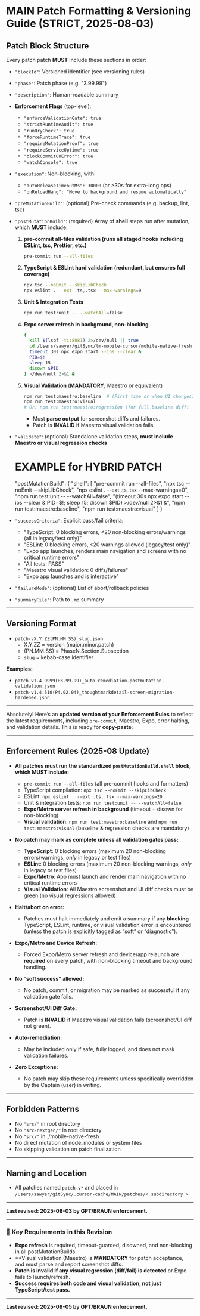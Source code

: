 # MAIN Patch Formatting & Versioning Guide (STRICT, 2025-08-03)

## Patch Block Structure

Every patch patch **MUST** include these sections in order:

- `"blockId"`: Versioned identifier (see versioning rules)
- `"phase"`: Patch phase (e.g. "3.99.99")
- `"description"`: Human-readable summary
- **Enforcement Flags** (top-level):
  - `"enforceValidationGate": true`
  - `"strictRuntimeAudit": true`
  - `"runDryCheck": true`
  - `"forceRuntimeTrace": true`
  - `"requireMutationProof": true`
  - `"requireServiceUptime": true`
  - `"blockCommitOnError": true`
  - `"watchConsole": true`
- `"execution"`: Non-blocking, with:
  - `"autoReleaseTimeoutMs": 30000` (or >30s for extra-long ops)
  - `"onReloadHang": "Move to background and resume automatically"`
- `"preMutationBuild"`: (optional) Pre-check commands (e.g. backup, lint, tsc)
- `"postMutationBuild"`: (required) Array of **shell** steps run after mutation, which **MUST** include:

  1. **pre-commit all-files validation (runs all staged hooks including ESLint, tsc, Prettier, etc.)**
     ```bash
     pre-commit run --all-files
     ```

  2. **TypeScript & ESLint hard validation (redundant, but ensures full coverage)**
     ```bash
     npx tsc --noEmit --skipLibCheck
     npx eslint . --ext .ts,.tsx --max-warnings=0
     ```

  3. **Unit & Integration Tests**
     ```bash
     npm run test:unit -- --watchAll=false
     ```

  4. **Expo server refresh in background, non-blocking**
     ```bash
     (
       kill $(lsof -ti:8081) 2>/dev/null || true
       cd /Users/sawyer/gitSync/tm-mobile-cursor/mobile-native-fresh
       timeout 30s npx expo start --ios --clear &
       PID=$!
       sleep 15
       disown $PID
     ) >/dev/null 2>&1 &
     ```

  5. **Visual Validation** (**MANDATORY**; Maestro or equivalent)
     ```bash
     npm run test:maestro:baseline  # (First time or when UI changes)
     npm run test:maestro:visual
     # Or: npm run test:maestro:regression (for full baseline diff)
     ```
     - Must **parse output** for screenshot diffs and failures.
     - Patch is **INVALID** if Maestro visual validation fails.

- `"validate"`: (optional) Standalone validation steps, **must include Maestro or visual regression checks**
  # EXAMPLE for HYBRID PATCH
  "postMutationBuild": {
  "shell": [
    "pre-commit run --all-files",
    "npx tsc --noEmit --skipLibCheck",
    "npx eslint . --ext .ts,.tsx --max-warnings=0",
    "npm run test:unit -- --watchAll=false",
    "(timeout 30s npx expo start --ios --clear & PID=$!; sleep 15; disown $PID) >/dev/null 2>&1 &",
    "npm run test:maestro:baseline",
    "npm run test:maestro:visual"
  ]
}

- `"successCriteria"`: Explicit pass/fail criteria:
  - "TypeScript: 0 blocking errors, <20 non-blocking errors/warnings 
    (all in legacy/test only)"
  - "ESLint: 0 blocking errors, <20 warnings allowed (legacy/test only)"
  - "Expo app launches, renders main navigation and screens with no critical runtime errors"
  - "All tests: PASS"
  - "Maestro visual validation: 0 diffs/failures"
  - "Expo app launches and is interactive"
- `"failureMode"`: (optional) List of abort/rollback policies
- `"summaryFile"`: Path to `.md` summary

---

## Versioning Format

- `patch-vX.Y.ZZ(PN.MM.SS)_slug.json`
  - X.Y.ZZ = version (major.minor.patch)
  - (PN.MM.SS) = PhaseN.Section.Subsection
  - `slug` = kebab-case identifier

**Examples:**
- `patch-v1.4.9999(P3.99.99)_auto-remediation-postmutation-validation.json`
- `patch-v1.4.510(P4.02.04)_thoughtmarkdetail-screen-migration-hardened.json`

---

Absolutely! Here’s an **updated version of your Enforcement Rules** to reflect the latest requirements, including `pre-commit`, Maestro, Expo, error halting, and validation details. This is ready for **copy-paste**:

---

## Enforcement Rules (2025-08 Update)

* **All patches must run the standardized `postMutationBuild.shell` block, which MUST include:**

  * `pre-commit run --all-files` (all pre-commit hooks and formatters)
  * TypeScript compilation: `npx tsc --noEmit --skipLibCheck`
  * ESLint: `npx eslint . --ext .ts,.tsx --max-warnings=20`
  * Unit & integration tests: `npm run test:unit -- --watchAll=false`
  * **Expo/Metro server refresh in background** (timeout + disown for non-blocking)
  * **Visual validation**: `npm run test:maestro:baseline` and `npm run test:maestro:visual` (baseline & regression checks are mandatory)
* **No patch may mark as complete unless all validation gates pass:**

  * **TypeScript**: 0 blocking errors (maximum 20 non-blocking errors/warnings, *only* in legacy or test files)
  * **ESLint**: 0 blocking errors (maximum 20 non-blocking warnings, *only* in legacy or test files)
  * **Expo/Metro**: App must launch and render main navigation with no critical runtime errors
  * **Visual Validation**: All Maestro screenshot and UI diff checks must be green (no visual regressions allowed)
* **Halt/abort on error:**

  * Patches must halt immediately and emit a summary if any **blocking** TypeScript, ESLint, runtime, or visual validation error is encountered (unless the patch is explicitly tagged as “soft” or “diagnostic”).
* **Expo/Metro and Device Refresh:**

  * Forced Expo/Metro server refresh and device/app relaunch are **required** on every patch, with non-blocking timeout and background handling.
* **No “soft success” allowed:**

  * No patch, commit, or migration may be marked as successful if any validation gate fails.
* **Screenshot/UI Diff Gate:**

  * Patch is **INVALID** if Maestro visual validation fails (screenshot/UI diff not green).
* **Auto-remediation:**

  * May be included only if safe, fully logged, and does not mask validation failures.
* **Zero Exceptions:**

  * No patch may skip these requirements unless specifically overridden by the Captain (user) in writing.

---

## Forbidden Patterns

- No `"src/"` in root directory
- No `"src-nextgen/"` in root directory
- No `"src/"` in ./mobile-native-fresh
- No direct mutation of node_modules or system files
- No skipping validation on patch finalization

---

## Naming and Location

- All patches named `patch-v*` and placed 
in `/Users/sawyer/gitSync/.cursor-cache/MAIN/patches/< subdirectory >`

---

**Last revised: 2025-08-03 by GPT/BRAUN enforcement.**

---

### 🚨 **Key Requirements in this Revision**
- **Expo refresh** is required, timeout-guarded, disowned, and non-blocking in all postMutationBuilds.
- **Visual validation (Maestro) is **MANDATORY** for patch acceptance, and must parse and report screenshot diffs.
- **Patch is invalid if any visual regression (diff/fail) is detected** or Expo fails to launch/refresh.
- **Success requires both code and visual validation, not just TypeScript/test pass.**


---

**Last revised: 2025-08-05 by GPT/BRAUN enforcement.**
